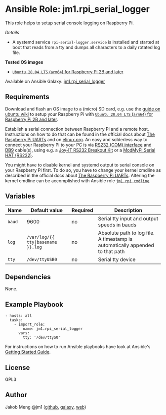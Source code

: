 # Ansible Role: jm1.rpi_serial_logger

This role helps to setup serial console logging on Raspberry Pi.

*Details*
- A systemd service `rpi-serial-logger.service` is installed and started at boot that reads from a tty and dumps all
  characters to a daily rotated log file.

**Tested OS images**
- [`Ubuntu 20.04 LTS` (`arm64`) for Raspberry Pi 2B and later](http://cdimage.ubuntu.com/releases/20.04/release/)

Available on Ansible Galaxy: [jm1.rpi_serial_logger](https://galaxy.ansible.com/jm1/rpi_serial_logger)

## Requirements

Download and flash an OS image to a (micro) SD card,
e.g. use the [guide on ubuntu wiki](https://wiki.ubuntu.com/ARM/RaspberryPi) to setup your Raspberry Pi with
[`Ubuntu 20.04 LTS` (`arm64`) for Raspberry Pi 2B and later](http://cdimage.ubuntu.com/releases/20.04/release/).

Establish a serial connection between Raspberry Pi and a remote host. Instructions on how to do that can be found
in the official docs about [The Raspberry Pi UARTs](https://www.raspberrypi.org/documentation/configuration/uart.md)
and on [elinux.org](https://elinux.org/RPi_Serial_Connection). An easy and solderless way to connect your Raspberry
Pi to your PC is via [RS232 (COM) interface](https://en.wikipedia.org/wiki/RS-232) and
[DB9](https://en.wikipedia.org/wiki/DE-9_connector) cable(s), using e.g. a
[Joy-IT RS232 Breakout Kit](https://joy-it.net/en/products/RB-RS232) or a
[ModMyPi Serial HAT (RS232)](https://thepihut.com/blogs/raspberry-pi-tutorials/how-to-use-the-modmypi-serial-hat).

You might have to disable kernel and systemd output to serial console on your Raspberry Pi first. To do so, you have to
change your kernel cmdline as described in the official docs about
[The Raspberry Pi UARTs](https://www.raspberrypi.org/documentation/configuration/uart.md). Altering the kernel cmdline
can be accomplished with Ansible role [`jm1.rpi_cmdline`](https://galaxy.ansible.com/jm1/rpi_cmdline).

## Variables

| Name   | Default value                      | Required | Description                                                                   |
| ------ | ---------------------------------- | -------- | ----------------------------------------------------------------------------- |
| `baud` | 9600                               | no       | Serial tty input and output speeds in bauds                                   |
| `log`  | `/var/log/{{ tty\|basename }}.log` | no       | Absolute path to log file. A timestamp is automatically appended to that path |
| `tty`  | `/dev/ttyUSB0`                     | no       | Serial tty device                                                             |

## Dependencies

None.

## Example Playbook

```
- hosts: all
  tasks:
    - import_role:
        name: jm1.rpi_serial_logger
      vars:
        tty: '/dev/ttyS0'
```

For instructions on how to run Ansible playbooks have look at Ansible's
[Getting Started Guide](https://docs.ansible.com/ansible/latest/network/getting_started/first_playbook.html).

## License

GPL3

## Author

Jakob Meng
@jm1 ([github](https://github.com/jm1), [galaxy](https://galaxy.ansible.com/jm1), [web](http://www.jakobmeng.de))
